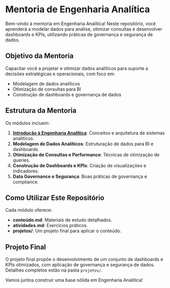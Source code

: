 # Mentoria de Engenharia Analítica

Bem-vindo à mentoria em Engenharia Analítica! Neste repositório, você aprenderá a modelar dados para análise, otimizar consultas e desenvolver dashboards e KPIs, utilizando práticas de governança e segurança de dados.

## Objetivo da Mentoria

Capacitar você a projetar e otimizar dados analíticos para suporte a decisões estratégicas e operacionais, com foco em:
- Modelagem de dados analíticos
- Otimização de consultas para BI
- Construção de dashboards e governança de dados

## Estrutura da Mentoria

Os módulos incluem:
1. **[Introdução à Engenharia Analítica](Módulo-1-introdução/)**: Conceitos e arquitetura de sistemas analíticos.
2. **Modelagem de Dados Analíticos**: Estruturação de dados para BI e dashboards.
3. **Otimização de Consultas e Performance**: Técnicas de otimização de queries.
4. **Construção de Dashboards e KPIs**: Criação de visualizações e indicadores.
5. **Data Governance e Segurança**: Boas práticas de governança e compliance.

## Como Utilizar Este Repositório

Cada módulo oferece:
- **conteúdo.md**: Materiais de estudo detalhados.
- **atividades.md**: Exercícios práticos.
- **projetos/**: Um projeto final para aplicar o conteúdo.

## Projeto Final

O projeto final propõe o desenvolvimento de um conjunto de dashboards e KPIs otimizados, com aplicação de governança e segurança de dados. Detalhes completos estão na pasta `projetos/`.

Vamos juntos construir uma base sólida em Engenharia Analítica!
